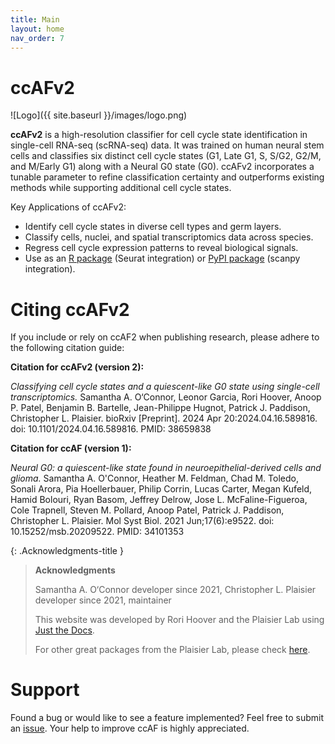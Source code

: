 ```yaml
---
title: Main
layout: home
nav_order: 7
---
```

# ccAFv2
![Logo]({{ site.baseurl }}/images/logo.png)

**ccAFv2** is a high-resolution classifier for cell cycle state identification in single-cell RNA-seq (scRNA-seq) data. It was trained on human neural stem cells and classifies six distinct cell cycle states (G1, Late G1, S, S/G2, G2/M, and M/Early G1) along with a Neural G0 state (G0). ccAFv2 incorporates a tunable parameter to refine classification certainty and outperforms existing methods while supporting additional cell cycle states.

Key Applications of ccAFv2:
- Identify cell cycle states in diverse cell types and germ layers.
- Classify cells, nuclei, and spatial transcriptomics data across species.
- Regress cell cycle expression patterns to reveal biological signals.
- Use as an [R package](https://github.com/plaisier-lab/ccafv2_R) (Seurat integration) or [PyPI package](https://pypi.org/project/ccAF/) (scanpy integration).

# Citing ccAFv2
If you include or rely on ccAF2 when publishing research, please adhere to the following citation guide:

**Citation for ccAFv2 (version 2):**

*Classifying cell cycle states and a quiescent-like G0 state using single-cell transcriptomics.* Samantha A. O‘Connor, Leonor Garcia, Rori Hoover, Anoop P. Patel, Benjamin B. Bartelle, Jean-Philippe Hugnot, Patrick J. Paddison, Christopher L. Plaisier. bioRxiv [Preprint]. 2024 Apr 20:2024.04.16.589816. doi: 10.1101/2024.04.16.589816. PMID: 38659838

**Citation for ccAF (version 1):**

*Neural G0: a quiescent-like state found in neuroepithelial-derived cells and glioma.* Samantha A. O'Connor, Heather M. Feldman, Chad M. Toledo, Sonali Arora, Pia Hoellerbauer, Philip Corrin, Lucas Carter, Megan Kufeld, Hamid Bolouri, Ryan Basom, Jeffrey Delrow, Jose L. McFaline-Figueroa, Cole Trapnell, Steven M. Pollard, Anoop Patel, Patrick J. Paddison, Christopher L. Plaisier. Mol Syst Biol. 2021 Jun;17(6):e9522. doi: 10.15252/msb.20209522. PMID: 34101353

{: .Acknowledgments-title }
>**Acknowledgments**
>
>Samantha A. O‘Connor developer since 2021, Christopher L. Plaisier developer since 2021, maintainer 
>
>This website was developed by Rori Hoover and the Plaisier Lab using [Just the Docs](https://github.com/just-the-docs/just-the-docs).
>
> For other great packages from the Plaisier Lab, please check [here](https://github.com/plaisier-lab).

# Support 
Found a bug or would like to see a feature implemented? Feel free to submit an [issue](https://github.com/plaisier-lab/ccAFv2_R/issues/new). Your help to improve ccAF is highly appreciated. 



